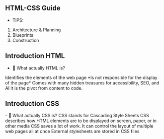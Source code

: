 ## HTML-CSS Guide

 - TIPS:
  1. Architecture & Planning
  2. Blueprints
  3. Construction 

## Introduction HTML

- 🤯 What actually HTML is?

<p> Identifies the elements of the web page
 *Is not responsible for the display of the page*
 Comes with many hidden treasures for accessibility, SEO, and AI
 It is the pivot from content to code.
</p>

## Introduction CSS
<p>
- 🤯 What actually CSS is?
CSS stands for Cascading Style Sheets
CSS describes how HTML elements are to be displayed on screen, paper, or in other media
CSS saves a lot of work. It can control the layout of multiple web pages all at once
External stylesheets are stored in CSS files
</p>
